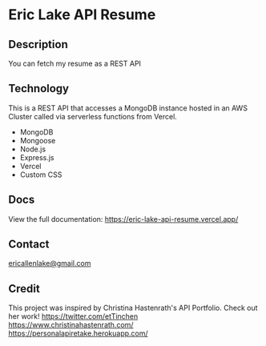 # Eric Lake API Resume
## Description
You can fetch my resume as a REST API
## Technology
This is a REST API that accesses a MongoDB instance hosted in an AWS Cluster called via serverless functions from Vercel.
-  MongoDB
-  Mongoose
-  Node.js
-  Express.js
-  Vercel
-  Custom CSS

## Docs 
View the full documentation: https://eric-lake-api-resume.vercel.app/

## Contact
ericallenlake@gmail.com

## Credit
This project was inspired by Christina Hastenrath's API Portfolio. Check out her work! 
        https://twitter.com/etTinchen 
        https://www.christinahastenrath.com/
        https://personalapiretake.herokuapp.com/